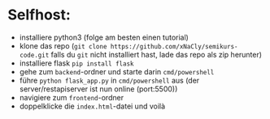 # Selfhost:

-   installiere python3 (folge am besten einen tutorial)
-   klone das repo
    (`git clone https://github.com/xNaCly/semikurs-code.git` falls du `git` nicht installiert hast, lade das repo als zip herunter)
-   installiere flask
    `pip install flask`
-   gehe zum `backend`-ordner und starte darin `cmd/powershell`
-   führe `python flask_app.py` in `cmd/powershell` aus
    (der server/restapiserver ist nun online (port:5500))
-   navigiere zum `frontend`-ordner
-   doppelklicke die `index.html`-datei und voilà

